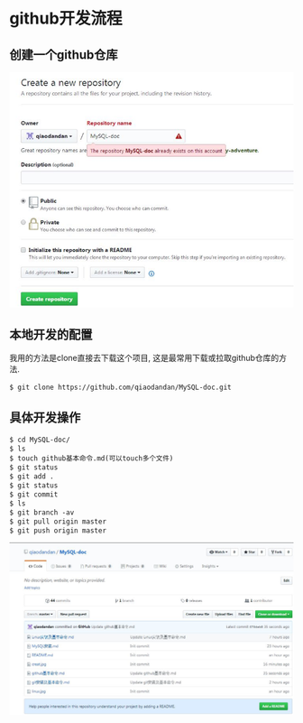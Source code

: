 # github开发流程
## 创建一个github仓库
![creat](https://raw.githubusercontent.com/qiaodandan/MySQL-doc/master/images/creat.jpg)
## 本地开发的配置
我用的方法是clone直接去下载这个项目, 这是最常用下载或拉取github仓库的方法.
```shell
$ git clone https://github.com/qiaodandan/MySQL-doc.git
```
## 具体开发操作
```shell
$ cd MySQL-doc/
$ ls
$ touch github基本命令.md(可以touch多个文件)
$ git status
$ git add .
$ git status
$ git commit
$ ls
$ git branch -av
$ git pull origin master
$ git push origin master
```
![index](https://raw.githubusercontent.com/qiaodandan/MySQL-doc/master/images/index.jpg)


